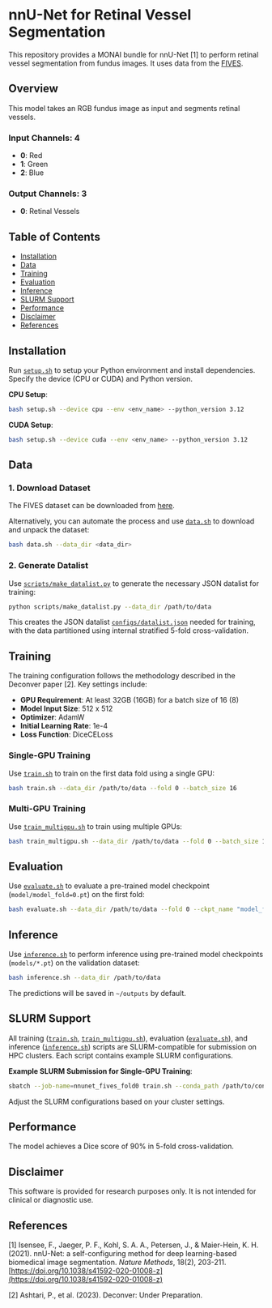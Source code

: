 # nnU-Net for Retinal Vessel Segmentation

This repository provides a MONAI bundle for nnU-Net [1] to perform retinal vessel segmentation from fundus images. It uses data from the [FIVES](https://www.synapse.org/Synapse:syn51156910/).

## Overview

This model takes an RGB fundus image as input and segments retinal vessels.

### Input Channels: 4
- **0**: Red
- **1**: Green
- **2**: Blue

### Output Channels: 3
- **0**: Retinal Vessels

## Table of Contents
- [Installation](#installation)
- [Data](#data)
- [Training](#training)
- [Evaluation](#evaluation)
- [Inference](#inference)
- [SLURM Support](#slurm-support)
- [Performance](#performance)
- [Disclaimer](#disclaimer)
- [References](#references)

## Installation

Run [`setup.sh`](setup.sh) to setup your Python environment and install dependencies. Specify the device (CPU or CUDA) and Python version.

**CPU Setup**:
```bash
bash setup.sh --device cpu --env <env_name> --python_version 3.12
```

**CUDA Setup**:
```bash
bash setup.sh --device cuda --env <env_name> --python_version 3.12
```

## Data

### 1. Download Dataset

The FIVES dataset can be downloaded from [here](https://figshare.com/articles/figure/FIVES_A_Fundus_Image_Dataset_for_AI-based_Vessel_Segmentation/19688169).

Alternatively, you can automate the process and use [`data.sh`](data.sh) to download and unpack the dataset:

```bash
bash data.sh --data_dir <data_dir>
```

### 2. Generate Datalist

Use [`scripts/make_datalist.py`](scripts/make_datalist.py) to generate the necessary JSON datalist for training:

```bash
python scripts/make_datalist.py --data_dir /path/to/data
```

This creates the JSON datalist [`configs/datalist.json`](configs/datalist.json) needed for training, with the data partitioned using internal stratified 5-fold cross-validation.

## Training

The training configuration follows the methodology described in the Deconver paper [2]. Key settings include:

- **GPU Requirement**: At least 32GB (16GB) for a batch size of 16 (8)
- **Model Input Size**: 512 x 512
- **Optimizer**: AdamW
- **Initial Learning Rate**: 1e-4
- **Loss Function**: DiceCELoss

### Single-GPU Training
Use [`train.sh`](train.sh) to train on the first data fold using a single GPU:

```bash
bash train.sh --data_dir /path/to/data --fold 0 --batch_size 16
```

### Multi-GPU Training
Use [`train_multigpu.sh`](train_multigpu.sh) to train using multiple GPUs:

```bash
bash train_multigpu.sh --data_dir /path/to/data --fold 0 --batch_size 16
```

## Evaluation

Use [`evaluate.sh`](evaluate.sh) to evaluate a pre-trained model checkpoint (`model/model_fold=0.pt`) on the first fold:

```bash
bash evaluate.sh --data_dir /path/to/data --fold 0 --ckpt_name "model_fold=0.pt"
```

## Inference

Use [`inference.sh`](inference.sh) to perform inference using pre-trained model checkpoints (`models/*.pt`) on the validation dataset:

```bash
bash inference.sh --data_dir /path/to/data
```

The predictions will be saved in `~/outputs` by default.


## SLURM Support

All training ([`train.sh`](train.sh), [`train_multigpu.sh`](train_multigpu.sh)), evaluation ([`evaluate.sh`](evaluate.sh)), and inference ([`inference.sh`](inference.sh)) scripts are SLURM-compatible for submission on HPC clusters. Each script contains example SLURM configurations.

**Example SLURM Submission for Single-GPU Training**:
```bash
sbatch --job-name=nnunet_fives_fold0 train.sh --conda_path /path/to/conda --env <env_name> --data_dir /path/to/data --fold 0 --batch_size 16
```
Adjust the SLURM configurations based on your cluster settings.

## Performance

The model achieves a Dice score of 90% in 5-fold cross-validation.

## Disclaimer

This software is provided for research purposes only. It is not intended for clinical or diagnostic use.

## References

[1] Isensee, F., Jaeger, P. F., Kohl, S. A. A., Petersen, J., & Maier-Hein, K. H. (2021). nnU-Net: a self-configuring method for deep learning-based biomedical image segmentation. *Nature Methods*, 18(2), 203-211. [https://doi.org/10.1038/s41592-020-01008-z](https://doi.org/10.1038/s41592-020-01008-z)

[2] Ashtari, P., et al. (2023). Deconver: Under Preparation.
